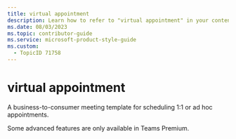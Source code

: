 ```yaml
---
title: virtual appointment
description: Learn how to refer to "virtual appointment" in your content.
ms.date: 08/03/2023
ms.topic: contributor-guide
ms.service: microsoft-product-style-guide
ms.custom:
  - TopicID 71758
---
```



# virtual appointment

A business-to-consumer meeting template for scheduling 1:1 or ad hoc appointments.

Some advanced features are only available in Teams Premium.

